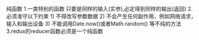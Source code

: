纯函数
1.一类特别的函数 只要是同样的输入(实参),必定得到同样的输出(返回)
2.必须准守以下约束
    1) 不得改写参数数据
    2) 不会产生任何副作用，例如网络请求，输入和输出设备
    3) 不能调用Date.now()或者Math.random() 等不纯的方法
3.redux的reducer函数必须是一个纯函数